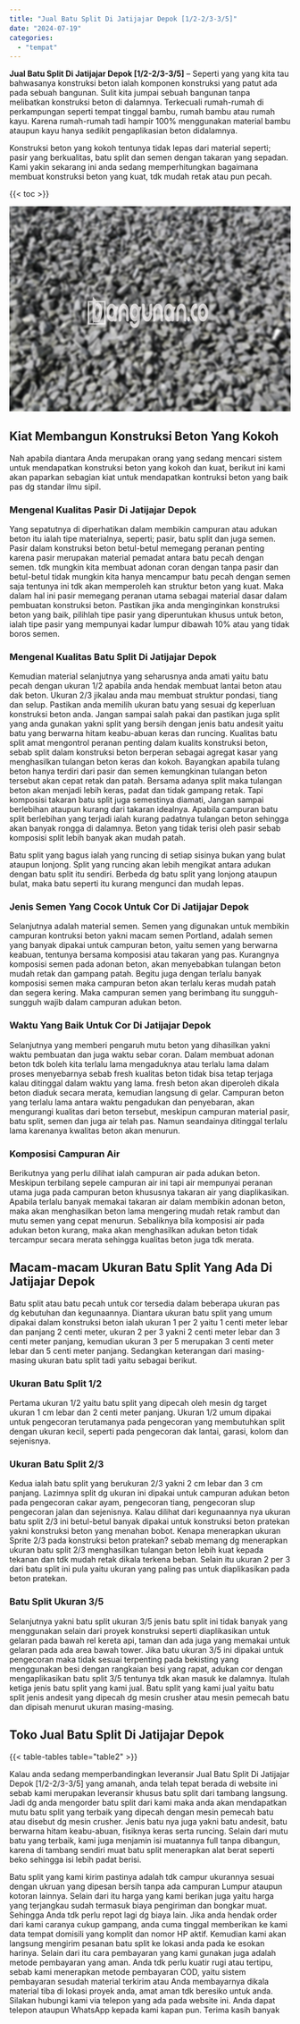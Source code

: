 ```yaml
---
title: "Jual Batu Split Di Jatijajar Depok [1/2-2/3-3/5]"
date: "2024-07-19"
categories: 
  - "tempat"
---
```


**Jual Batu Split Di Jatijajar Depok \[1/2-2/3-3/5\]** – Seperti yang yang kita tau bahwasanya konstruksi beton ialah komponen konstruksi yang patut ada pada sebuah bangunan. Sulit kita jumpai sebuah bangunan tanpa melibatkan konstruksi beton di dalamnya. Terkecuali rumah-rumah di perkampungan seperti tempat tinggal bambu, rumah bambu atau rumah kayu. Karena rumah-rumah tadi hampir 100% menggunakan material bambu ataupun kayu hanya sedikit pengaplikasian beton didalamnya.

Konstruksi beton yang kokoh tentunya tidak lepas dari material seperti; pasir yang berkualitas, batu split dan semen dengan takaran yang sepadan. Kami yakin sekarang ini anda sedang memperhitungkan bagaimana membuat konstruksi beton yang kuat, tdk mudah retak atau pun pecah.

{{< toc >}}

![Jual Batu Split Di Jatijajar Depok [1/2-2/3-3/5]](/images/jual-batu-split-43.png)

## Kiat Membangun Konstruksi Beton Yang Kokoh

Nah apabila diantara Anda merupakan orang yang sedang mencari sistem untuk mendapatkan konstruksi beton yang kokoh dan kuat, berikut ini kami akan paparkan sebagian kiat untuk mendapatkan kontruksi beton yang baik pas dg standar ilmu sipil.

### Mengenal Kualitas Pasir Di Jatijajar Depok

Yang sepatutnya di diperhatikan dalam membikin campuran atau adukan beton itu ialah tipe materialnya, seperti; pasir, batu split dan juga semen. Pasir dalam konstruksi beton betul-betul memegang peranan penting karena pasir merupakan material pemadat antara batu pecah dengan semen. tdk mungkin kita membuat adonan coran dengan tanpa pasir dan betul-betul tidak mungkin kita hanya mencampur batu pecah dengan semen saja tentunya ini tdk akan memperoleh kan struktur beton yang kuat. Maka dalam hal ini pasir memegang peranan utama sebagai material dasar dalam pembuatan konstruksi beton. Pastikan jika anda menginginkan konstruksi beton yang baik, pilihlah tipe pasir yang diperuntukan khusus untuk beton, ialah tipe pasir yang mempunyai kadar lumpur dibawah 10% atau yang tidak boros semen.

### Mengenal Kualitas Batu Split Di Jatijajar Depok

Kemudian material selanjutnya yang seharusnya anda amati yaitu batu pecah dengan ukuran 1/2 apabila anda hendak membuat lantai beton atau dak beton. Ukuran 2/3 jikalau anda mau membuat struktur pondasi, tiang dan selup. Pastikan anda memilih ukuran batu yang sesuai dg keperluan konstruksi beton anda. Jangan sampai salah pakai dan pastikan juga split yang anda gunakan yakni split yang bersih dengan jenis batu andesit yaitu batu yang berwarna hitam keabu-abuan keras dan runcing. Kualitas batu split amat mengontrol peranan penting dalam kualits konstruksi beton, sebab split dalam konstruksi beton berperan sebagai agregat kasar yang menghasilkan tulangan beton keras dan kokoh. Bayangkan apabila tulang beton hanya terdiri dari pasir dan semen kemungkinan tulangan beton tersebut akan cepat retak dan patah. Bersama adanya split maka tulangan beton akan menjadi lebih keras, padat dan tidak gampang retak. Tapi komposisi takaran batu split juga semestinya diamati, Jangan sampai berlebihan ataupun kurang dari takaran idealnya. Apabila campuran batu split berlebihan yang terjadi ialah kurang padatnya tulangan beton sehingga akan banyak rongga di dalamnya. Beton yang tidak terisi oleh pasir sebab komposisi split lebih banyak akan mudah patah.

Batu split yang bagus ialah yang runcing di setiap sisinya bukan yang bulat ataupun lonjong. Split yang runcing akan lebih mengikat antara adukan dengan batu split itu sendiri. Berbeda dg batu split yang lonjong ataupun bulat, maka batu seperti itu kurang mengunci dan mudah lepas.

### Jenis Semen Yang Cocok Untuk Cor Di Jatijajar Depok

Selanjutnya adalah material semen. Semen yang digunakan untuk membikin campuran kontruksi beton yakni macam semen Portland, adalah semen yang banyak dipakai untuk campuran beton, yaitu semen yang berwarna keabuan, tentunya bersama komposisi atau takaran yang pas. Kurangnya komposisi semen pada adonan beton, akan menyebabkan tulangan beton mudah retak dan gampang patah. Begitu juga dengan terlalu banyak komposisi semen maka campuran beton akan terlalu keras mudah patah dan segera kering. Maka campuran semen yang berimbang itu sungguh-sungguh wajib dalam campuran adukan beton.

### Waktu Yang Baik Untuk Cor Di Jatijajar Depok

Selanjutnya yang memberi pengaruh mutu beton yang dihasilkan yakni waktu pembuatan dan juga waktu sebar coran. Dalam membuat adonan beton tdk boleh kita terlalu lama mengaduknya atau terlalu lama dalam proses menyebarnya sebab fresh kualitas beton tidak bisa tetap terjaga kalau ditinggal dalam waktu yang lama. fresh beton akan diperoleh dikala beton diaduk secara merata, kemudian langsung di gelar. Campuran beton yang terlalu lama antara waktu pengadukan dan penyebaran, akan mengurangi kualitas dari beton tersebut, meskipun campuran material pasir, batu split, semen dan juga air telah pas. Namun seandainya ditinggal terlalu lama karenanya kwalitas beton akan menurun.

### Komposisi Campuran Air

Berikutnya yang perlu dilihat ialah campuran air pada adukan beton. Meskipun terbilang sepele campuran air ini tapi air mempunyai peranan utama juga pada campuran beton khususnya takaran air yang diaplikasikan. Apabila terlalu banyak memakai takaran air dalam membikin adonan beton, maka akan menghasilkan beton lama mengering mudah retak rambut dan mutu semen yang cepat menurun. Sebaliknya bila komposisi air pada adukan beton kurang, maka akan menghasilkan adukan beton tidak tercampur secara merata sehingga kualitas beton juga tdk merata.

## Macam-macam Ukuran Batu Split Yang Ada Di Jatijajar Depok

Batu split atau batu pecah untuk cor tersedia dalam beberapa ukuran pas dg kebutuhan dan kegunaannya. Diantara ukuran batu split yang umum dipakai dalam konstruksi beton ialah ukuran 1 per 2 yaitu 1 centi meter lebar dan panjang 2 centi meter, ukuran 2 per 3 yakni 2 centi meter lebar dan 3 centi meter panjang, kemudian ukuran 3 per 5 merupakan 3 centi meter lebar dan 5 centi meter panjang. Sedangkan keterangan dari masing-masing ukuran batu split tadi yaitu sebagai berikut.

### Ukuran Batu Split 1/2

Pertama ukuran 1/2 yaitu batu split yang dipecah oleh mesin dg target ukuran 1 cm lebar dan 2 centi meter panjang. Ukuran 1/2 umum dipakai untuk pengecoran terutamanya pada pengecoran yang membutuhkan split dengan ukuran kecil, seperti pada pengecoran dak lantai, garasi, kolom dan sejenisnya.

### Ukuran Batu Split 2/3

Kedua ialah batu split yang berukuran 2/3 yakni 2 cm lebar dan 3 cm panjang. Lazimnya split dg ukuran ini dipakai untuk campuran adukan beton pada pengecoran cakar ayam, pengecoran tiang, pengecoran slup pengecoran jalan dan sejenisnya. Kalau dilihat dari kegunaannya nya ukuran batu split 2/3 ini betul-betul banyak dipakai untuk konstruksi beton pratekan yakni konstruksi beton yang menahan bobot. Kenapa menerapkan ukuran Sprite 2/3 pada konstruksi beton pratekan? sebab memang dg menerapkan ukuran batu split 2/3 menghasilkan tulangan beton lebih kuat kepada tekanan dan tdk mudah retak dikala terkena beban. Selain itu ukuran 2 per 3 dari batu split ini pula yaitu ukuran yang paling pas untuk diaplikasikan pada beton pratekan.

### Batu Split Ukuran 3/5

Selanjutnya yakni batu split ukuran 3/5 jenis batu split ini tidak banyak yang menggunakan selain dari proyek konstruksi seperti diaplikasikan untuk gelaran pada bawah rel kereta api, taman dan ada juga yang memakai untuk gelaran pada ada area bawah tower. Jika batu ukuran 3/5 ini dipakai untuk pengecoran maka tidak sesuai terpenting pada bekisting yang menggunakan besi dengan rangkaian besi yang rapat, adukan cor dengan mengaplikasikan batu split 3/5 tentunya tdk akan masuk ke dalamnya. Itulah ketiga jenis batu split yang kami jual. Batu split yang kami jual yaitu batu split jenis andesit yang dipecah dg mesin crusher atau mesin pemecah batu dan dipisah menurut ukuran masing-masing.

## Toko Jual Batu Split Di Jatijajar Depok

{{< table-tables table="table2" >}}

Kalau anda sedang memperbandingkan leveransir Jual Batu Split Di Jatijajar Depok \[1/2-2/3-3/5\] yang amanah, anda telah tepat berada di website ini sebab kami merupakan leveransir khusus batu split dari tambang langsung. Jadi dg anda mengorder batu split dari kami maka anda akan mendapatkan mutu batu split yang terbaik yang dipecah dengan mesin pemecah batu atau disebut dg mesin crusher. Jenis batu nya juga yakni batu andesit, batu berwarna hitam keabu-abuan, fisiknya keras serta runcing. Selain dari mutu batu yang terbaik, kami juga menjamin isi muatannya full tanpa dibangun, karena di tambang sendiri muat batu split menerapkan alat berat seperti beko sehingga isi lebih padat berisi.

Batu split yang kami kirim pastinya adalah tdk campur ukurannya sesuai dengan ukruan yang dipesan bersih tanpa ada campuran Lumpur ataupun kotoran lainnya. Selain dari itu harga yang kami berikan juga yaitu harga yang terjangkau sudah termasuk biaya pengiriman dan bongkar muat. Sehingga Anda tdk perlu repot lagi dg biaya lain. Jika anda hendak order dari kami caranya cukup gampang, anda cuma tinggal memberikan ke kami data tempat domisili yang komplit dan nomor HP aktif. Kemudian kami akan langsung mengirim pesanan batu split ke lokasi anda pada ke esokan harinya. Selain dari itu cara pembayaran yang kami gunakan juga adalah metode pembayaran yang aman. Anda tdk perlu kuatir rugi atau tertipu, sebab kami menerapkan metode pembayaran COD, yaitu sistem pembayaran sesudah material terkirim atau Anda membayarnya dikala material tiba di lokasi proyek anda, amat aman tdk beresiko untuk anda. Silakan hubungi kami via telepon yang ada pada website ini. Anda dapat telepon ataupun WhatsApp kepada kami kapan pun. Terima kasih banyak
